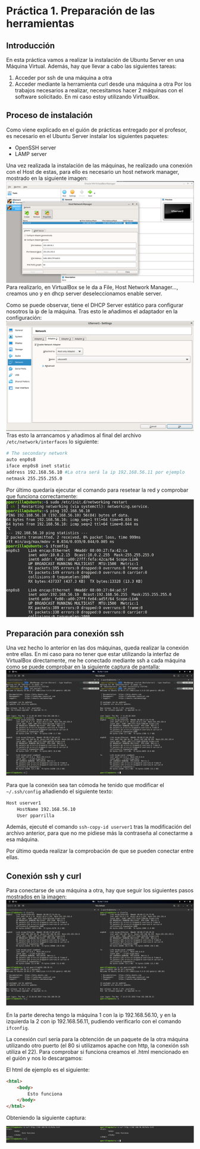 # Práctica 1. Preparación de las herramientas

## Introducción

En esta práctica vamos a realizar la instalación de Ubuntu Server en una Máquina Virtual. Además, hay que llevar a cabo las siguientes tareas:
1. Acceder por ssh de una máquina a otra
2. Acceder mediante la herramienta curl desde una máquina a otra
Por los trabajos necesarios a realizar, necesitamos hacer 2 máquinas con el software solicitado. En mi caso estoy utilizando VirtualBox.

## Proceso de instalación

Como viene explicado en el guión de prácticas entregado por el profesor, es necesario en el Ubuntu Server instalar los siguientes paquetes:
- OpenSSH server
- LAMP server

Una vez realizada la instalación de las máquinas, he realizado una conexión con el Host de estas, para ello es necesario un host network manager, mostrado en la siguiente imagen:
![host-network](./img/host-network.png)
Para realizarlo, en VirtualBox se le da a File, Host Network Manager..., creamos uno y en dhcp server deseleccionamos enable server.

Como se puede observar, tiene el DHCP Server estático para configurar nosotros la ip de la máquina. Tras esto le añadimos el adaptador en la configuración:
![config-adapter](./img/config-adapter.png)
Tras esto la arrancamos y añadimos al final del archivo `/etc/network/interfaces` lo siguiente:
```bash
# The secondary network 
auto enp0s8
iface enp0s8 inet static
address 192.168.56.10 #La otra será la ip 192.168.56.11 por ejemplo
netmask 255.255.255.0
```
Por último quedaría ejecutar el comando para resetear la red y comprobar que funciona correctamente:
![network-config](./img/network-config.png)

## Preparación para conexión ssh

Una vez hecho lo anterior en las dos máquinas, queda realizar la conexión entre ellas. En mi caso para no tener que estar utilizando la interfaz de VirtualBox directamente, me he conectado mediante ssh a cada máquina como se puede comprobar en la siguiente captura de pantalla:
![ssh-connect](./img/ssh-connect.png)

Para que la conexión sea tan cómoda he tenido que modificar el `~/.ssh/config` añadiendo el siguiente texto:
```bash
Host userver1
    HostName 192.168.56.10
    User pparrilla
```

Además, ejecuté el comando `ssh-copy-id userver1` tras la modificación del archivo anterior, para que no me pidiese más la contraseña al conectarme a esa máquina.

Por último queda realizar la comprobación de que se pueden conectar entre ellas.

## Conexión ssh y curl

Para conectarse de una máquina a otra, hay que seguir los siguientes pasos mostrados en la imagen:
![ssh-vmachines](./img/ssh-vmachines.png)

En la parte derecha tengo la máquina 1 con la ip 192.168.56.10, y en la izquierda la 2 con ip 192.168.56.11, pudiendo verificarlo con el comando  `ifconfig`. 

La conexión curl sería para la obtención de un paquete de la otra máquina utilizando otro puerto (el 80 si utilizamos apache con http, la conexión ssh utiliza el 22). Para comprobar si funciona creamos el .html mencionado en el guión y nos lo descargamos:

El html de ejemplo es el siguiente:

```html
<html>
    <body>
        Esto funciona
    </body>
</html>
```

Obteniendo la siguiente captura:

![curl-html](./img/curl-html.png)
